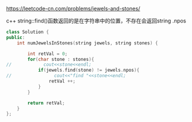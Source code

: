 https://leetcode-cn.com/problems/jewels-and-stones/

c++ string::find()函数返回的是在字符串中的位置，不存在会返回string .npos

```c++
class Solution {
public:
    int numJewelsInStones(string jewels, string stones) {

        int retVal = 0;
        for(char stone : stones){
//            cout<<stone<<endl;
            if(jewels.find(stone) != jewels.npos){
//                cout<<"find "<<stone<<endl;
                retVal ++;
            }
        }

        return retVal;
    }
};
```


